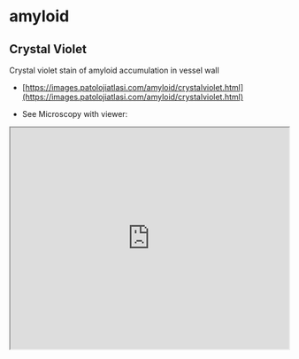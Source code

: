 # amyloid

## Crystal Violet

Crystal violet stain of amyloid accumulation in vessel wall


- [https://images.patolojiatlasi.com/amyloid/crystalviolet.html](https://images.patolojiatlasi.com/amyloid/crystalviolet.html)

- See Microscopy with viewer: 

<iframe src="https://images.patolojiatlasi.com/amyloid/crystalviolet.html" width="100%" height="400px"></iframe>

